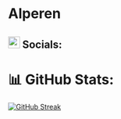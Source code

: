 # Alperen

## <img src="https://github.com/TheDudeThatCode/TheDudeThatCode/blob/master/Assets/Earth.gif" width="24px">  **Socials:** 


# 📊 GitHub Stats:

[![GitHub Streak](https://github-readme-streak-stats.herokuapp.com?user=aince&theme=modern-lilac2&border_radius=5&locale=tr&date_format=j%20M%5B%20Y%5D)](https://git.io/streak-stats)

